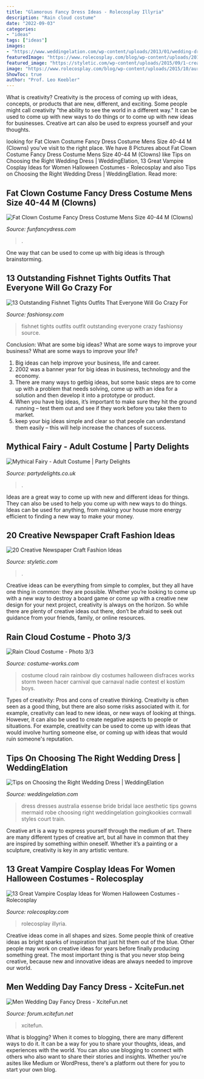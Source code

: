 ```yaml
---
title: "Glamorous Fancy Dress Ideas - Rolecosplay Illyria"
description: "Rain cloud costume"
date: "2022-09-03"
categories:
- "ideas"
tags: ["ideas"]
images:
- "https://www.weddingelation.com/wp-content/uploads/2013/01/wedding-dresses-essense-of-australia-bridal-Style-14411.jpg"
featuredImage: "https://www.rolecosplay.com/blog/wp-content/uploads/2015/10/aural_vampire_cosplay_4_by_x_marionette_x.jpg"
featured_image: "https://styletic.com/wp-content/uploads/2015/09/1-creative-newspaper-craft-fashion-ideas.jpg"
image: "https://www.rolecosplay.com/blog/wp-content/uploads/2015/10/aural_vampire_cosplay_4_by_x_marionette_x.jpg"
ShowToc: true
author: "Prof. Leo Keebler"
---
```



What is creativity?
Creativity is the process of coming up with ideas, concepts, or products that are new, different, and exciting. Some people might call creativity "the ability to see the world in a different way." It can be used to come up with new ways to do things or to come up with new ideas for businesses. Creative art can also be used to express yourself and your thoughts.

	

		
looking for Fat Clown Costume Fancy Dress Costume Mens Size 40-44 M (Clowns) you've visit to the right place. We have 8 Pictures about Fat Clown Costume Fancy Dress Costume Mens Size 40-44 M (Clowns) like Tips on Choosing the Right Wedding Dress | WeddingElation, 13 Great Vampire Cosplay Ideas for Women Halloween Costumes - Rolecosplay and also Tips on Choosing the Right Wedding Dress | WeddingElation. Read more:
		
    
## Fat Clown Costume Fancy Dress Costume Mens Size 40-44 M (Clowns)

<img loading=lazy src="https://www.funfancydress.com/media/catalog/product/cache/1/image/1200x/040ec09b1e35df139433887a97daa66f/S/A/SANC_4502.jpg" onerror="this.onerror=null;this.src='https://tse4.mm.bing.net/th?id=OIP.dfVJZa9eMoyZl_uXbgJF2wHaM7&amp;pid=15.1';" alt="Fat Clown Costume Fancy Dress Costume Mens Size 40-44 M (Clowns)">

_Source: funfancydress.com_

>. 

	

One way that can be used to come up with big ideas is through brainstorming.

    
## 13 Outstanding Fishnet Tights Outfits That Everyone Will Go Crazy For

<img loading=lazy src="https://fashionsy.com/wp-content/uploads/2017/04/fishnet-tights-outfit-13.jpg" onerror="this.onerror=null;this.src='https://tse2.mm.bing.net/th?id=OIP.JLUOvZbz5E4INF-oHecXRwHaLH&amp;pid=15.1';" alt="13 Outstanding Fishnet Tights Outfits That Everyone Will Go Crazy For">

_Source: fashionsy.com_

>fishnet tights outfits outfit outstanding everyone crazy fashionsy source. 

	

Conclusion: What are some big ideas? What are some ways to improve your business? What are some ways to improve your life?
1. Big ideas can help improve your business, life and career.
2. 2002 was a banner year for big ideas in business, technology and the economy.
3. There are many ways to getbig ideas, but some basic steps are to come up with a problem that needs solving, come up with an idea for a solution and then develop it into a prototype or product.
4. When you have big ideas, it’s important to make sure they hit the ground running – test them out and see if they work before you take them to market.
5. keep your big ideas simple and clear so that people can understand them easily – this will help increase the chances of success.

    
## Mythical Fairy - Adult Costume | Party Delights

<img loading=lazy src="https://images.partydelights.co.uk/FANC/18/931/front/v1/flxm/2.jpg" onerror="this.onerror=null;this.src='https://tse4.mm.bing.net/th?id=OIP.1npmaQ7Bt28fMrqPfOg5SAHaJ4&amp;pid=15.1';" alt="Mythical Fairy - Adult Costume | Party Delights">

_Source: partydelights.co.uk_

>. 

	

Ideas are a great way to come up with new and different ideas for things. They can also be used to help you come up with new ways to do things. Ideas can be used for anything, from making your house more energy efficient to finding a new way to make your money.

    
## 20 Creative Newspaper Craft Fashion Ideas

<img loading=lazy src="https://styletic.com/wp-content/uploads/2015/09/1-creative-newspaper-craft-fashion-ideas.jpg" onerror="this.onerror=null;this.src='https://tse2.mm.bing.net/th?id=OIP.3L-RDj_UX0R3SWWLmrmaMwHaKf&amp;pid=15.1';" alt="20 Creative Newspaper Craft Fashion Ideas">

_Source: styletic.com_

>. 

	

Creative ideas can be everything from simple to complex, but they all have one thing in common: they are possible. Whether you’re looking to come up with a new way to destroy a board game or come up with a creative new design for your next project, creativity is always on the horizon. So while there are plenty of creative ideas out there, don’t be afraid to seek out guidance from your friends, family, or online resources.

    
## Rain Cloud Costume - Photo 3/3

<img loading=lazy src="http://photos.costume-works.com/full/rain_cloud2.jpg" onerror="this.onerror=null;this.src='https://tse1.mm.bing.net/th?id=OIP.TrXQKqSX1Um6LmQtXgaUqAHaMI&amp;pid=15.1';" alt="Rain Cloud Costume - Photo 3/3">

_Source: costume-works.com_

>costume cloud rain rainbow diy costumes halloween disfraces works storm tween hacer carnival que carnaval nadie contest el kostüm boys. 

	

Types of creativity: Pros and cons of creative thinking.
Creativity is often seen as a good thing, but there are also some risks associated with it. for example, creativity can lead to new ideas, or new ways of looking at things. However, it can also be used to create negative aspects to people or situations. For example, creativity can be used to come up with ideas that would involve hurting someone else, or coming up with ideas that would ruin someone's reputation.

    
## Tips On Choosing The Right Wedding Dress | WeddingElation

<img loading=lazy src="https://www.weddingelation.com/wp-content/uploads/2013/01/wedding-dresses-essense-of-australia-bridal-Style-14411.jpg" onerror="this.onerror=null;this.src='https://tse3.mm.bing.net/th?id=OIP.i_fMikSc4zDQLu9RrJdTbQHaMh&amp;pid=15.1';" alt="Tips on Choosing the Right Wedding Dress | WeddingElation">

_Source: weddingelation.com_

>dress dresses australia essense bride bridal lace aesthetic tips gowns mermaid robe choosing right weddingelation goingkookies cornwall styles court train. 

	

Creative art is a way to express yourself through the medium of art. There are many different types of creative art, but all have in common that they are inspired by something within oneself. Whether it’s a painting or a sculpture, creativity is key in any artistic venture.

    
## 13 Great Vampire Cosplay Ideas For Women Halloween Costumes - Rolecosplay

<img loading=lazy src="https://www.rolecosplay.com/blog/wp-content/uploads/2015/10/aural_vampire_cosplay_4_by_x_marionette_x.jpg" onerror="this.onerror=null;this.src='https://tse3.mm.bing.net/th?id=OIP.__fZtmgbqet94Mj7pUshiQAAAA&amp;pid=15.1';" alt="13 Great Vampire Cosplay Ideas for Women Halloween Costumes - Rolecosplay">

_Source: rolecosplay.com_

>rolecosplay illyria. 

	

Creative ideas come in all shapes and sizes. Some people think of creative ideas as bright sparks of inspiration that just hit them out of the blue. Other people may work on creative ideas for years before finally producing something great. The most important thing is that you never stop being creative, because new and innovative ideas are always needed to improve our world.

    
## Men Wedding Day Fancy Dress - XciteFun.net

<img loading=lazy src="https://img.xcitefun.net/users/2014/01/346843,xcitefun-men-wedding-day-fancy-dress-10.jpg" onerror="this.onerror=null;this.src='https://tse3.mm.bing.net/th?id=OIP.8wE0GSikxrP4pIgaNPyYUwHaLG&amp;pid=15.1';" alt="Men Wedding Day Fancy Dress - XciteFun.net">

_Source: forum.xcitefun.net_

>xcitefun. 

	

What is blogging?
When it comes to blogging, there are many different ways to do it. It can be a way for you to share your thoughts, ideas, and experiences with the world. You can also use blogging to connect with others who also want to share their stories and insights. Whether you're asites like Medium or WordPress, there's a platform out there for you to start your own blog.

